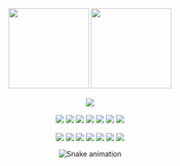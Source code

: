 <div align="center">
  <img height="160em" src="https://github-readme-stats.vercel.app/api?username=felpofo&show_icons=true&theme=radical&include_all_commits=true&count_private=true&disable_animations=true&hide_border=true"/>
  <img height="160em" src="https://github-readme-stats.vercel.app/api/top-langs/?username=felpofo&layout=compact&langs_count=7&theme=radical&hide_border=true"/>
</div>
  <br>

<div align="center">
  <!-- Arch Linux --> <img src="https://img.shields.io/badge/Manjaro-35BF5C?style=for-the-badge&logo=manjaro&logoColor=white">
</div>
  <br>
<div align="center">
  <!--   HTML5    --> <img src="https://img.shields.io/badge/HTML5-E34F26?style=for-the-badge&logo=html5&logoColor=white">
  <!--    CSS     --> <img src="https://img.shields.io/badge/CSS-1572B6?&style=for-the-badge&logo=css3&logoColor=white">
  <!--  Node.js   --> <img src="https://img.shields.io/badge/Node.js-339933?style=for-the-badge&logo=node.js&logoColor=white">
  <!-- TypeScript --> <img src="https://img.shields.io/badge/TypeScript-3178C6?style=for-the-badge&logo=typescript&logoColor=white">
  <!-- JavaScript --> <img src="https://img.shields.io/badge/JavaScript-F7DF1E?style=for-the-badge&logo=javascript&logoColor=black">
  <!--   Python   --> <img src="https://img.shields.io/badge/Python-3776AB?style=for-the-badge&logo=python&logoColor=white">
  <!--   React    --> <img src="https://img.shields.io/badge/React-20232A?style=for-the-badge&logo=react&logoColor=61DAFB">
</div>
<br>
<div align="center"> 
  <!--  Discord  --> <a href="https://discord.gg/wagxzStdcR" target="_blank"><!--                          --><img src="https://img.shields.io/badge/Discord-5865F2?style=for-the-badge&logo=discord&logoColor=white"></a> 
  <!--  Twitter  --> <a href="https://twitter.com/felpofo" target="_blank"><!--                            --><img src="https://img.shields.io/badge/Twitter-1DA1F2?style=for-the-badge&logo=twitter&logoColor=white"></a>
  <!-- Instagram --> <a href="https://instagram.com/felpofo/" target="_blank"><!--                         --><img src="https://img.shields.io/badge/Instagram-E4405F?style=for-the-badge&logo=instagram&logoColor=white"></a>
  <!-- Linkedin  --> <a href="https://linkedin.com/in/felpofo" target="_blank"><!--                        --><img src="https://img.shields.io/badge/LinkedIn-0A66C2?style=for-the-badge&logo=linkedin&logoColor=white"></a>
  <!--   Gmail   --> <a href="mailto:felipepitolpuhl@gmail.com" target="_blank"><!--                       --><img src="https://img.shields.io/badge/Gmail-EA4335?style=for-the-badge&logo=gmail&logoColor=white"></a>
  <!--   Steam   --> <a href="https://steamcommunity.com/id/felpofo/" target="_blank"><!--                 --><img src="https://img.shields.io/badge/Steam-000000?style=for-the-badge&logo=steam&logoColor=white"></a>
  <!--  Spotify  --> <a href="https://open.spotify.com/user/i83u9qvjhi6qsuzpxjdli7vh9" target="_blank"><!----><img src="https://img.shields.io/badge/Spotify-1DB954?&style=for-the-badge&logo=spotify&logoColor=white"></a>
  <br>

  ![Snake animation](https://github.com/felpofo/felpofo/blob/output/github-contribution-grid-snake.svg)
</div>
